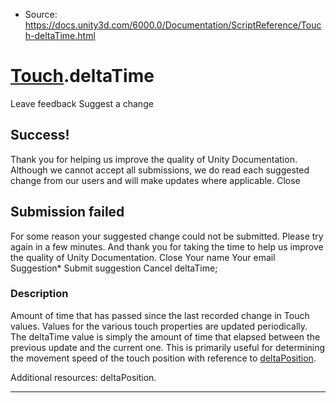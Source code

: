 * Source: https://docs.unity3d.com/6000.0/Documentation/ScriptReference/Touch-deltaTime.html

#  [Touch](https://docs.unity3d.com/6000.0/Documentation/ScriptReference/Touch.html).deltaTime
Leave feedback
Suggest a change
## Success!
Thank you for helping us improve the quality of Unity Documentation. Although we cannot accept all submissions, we do read each suggested change from our users and will make updates where applicable.
Close
## Submission failed
For some reason your suggested change could not be submitted. Please <a>try again</a> in a few minutes. And thank you for taking the time to help us improve the quality of Unity Documentation.
Close
Your name Your email Suggestion* Submit suggestion
Cancel
deltaTime; 
### Description
Amount of time that has passed since the last recorded change in Touch values.
Values for the various touch properties are updated periodically. The deltaTime value is simply the amount of time that elapsed between the previous update and the current one. This is primarily useful for determining the movement speed of the touch position with reference to [deltaPosition](https://docs.unity3d.com/6000.0/Documentation/ScriptReference/Touch-deltaPosition.html).  
  
Additional resources: deltaPosition.
* * *
